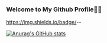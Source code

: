 ### Welcome to My Github Profile👋👋
<!--
**surfkwon715/surfkwon715** is a ✨ _special_ ✨ repository because its `README.md` (this file) appears on your GitHub profile.

Here are some ideas to get you started:

- 🔭 I’m currently working on ...
- 🌱 I’m currently learning ...
- 👯 I’m looking to collaborate on ...
- 🤔 I’m looking for help with ...
- 💬 Ask me about ...
- 📫 How to reach me: ...
- 😄 Pronouns: ...
- ⚡ Fun fact: ...
-->
https://img.shields.io/badge/<js>-<javascript>-<yellow>

[![Anurag's GitHub stats](https://github-readme-stats.vercel.app/api?username=surfkwon715&show_icons=true&theme=tokyonight)](https://github.com/anuraghazra/github-readme-stats)

